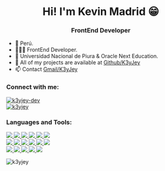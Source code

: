 <h1 align="center">Hi! I'm Kevin Madrid 😁</h1>
<h3 align="center">FrontEnd Developer</h3>

- 📍 Perú.
- 👨🏻‍💻 FrontEnd Developer.
- 🏢 Universidad Nacional de Piura & Oracle Next Education.
- 📁 All of my projects are available at [Github/K3yJey](https://github.com/K3yJey)
- 📫 Contact <a href="https://mail.google.com/mail/?view=cm&fs=1&to=kjmr107@gmail.com&su=Meeting&body=Hi!%20" target="_blank">Gmail/K3yJey</a>

<h3 align="left">Connect with me:</h3>
<p align="left">
<a href="https://www.linkedin.com/in/kevinmadrid-dev/" target="blank">
<img align="center" src="https://img.shields.io/badge/linkedin-%230077B5.svg?style=for-the-badge&logo=linkedin&logoColor=white" alt="k3yjey-dev"/>
</a>

<br/>

<a href="https://instagram.com/k3yjey" target="blank">
<img align="center" src="https://img.shields.io/badge/Instagram-%23E4405F.svg?style=for-the-badge&logo=Instagram&logoColor=white" alt="k3yjey"/>
</a>
</p>

<h3 align="left">Languages and Tools:</h3>
<p align="left">

<a href="https://www.figma.com/" target="_blank" rel="noreferrer">
<img src="https://img.shields.io/badge/figma-%23F24E1E.svg?style=for-the-badge&logo=figma&logoColor=white">
</a>

<a href="https://git-scm.com/" target="_blank" rel="noreferrer">
<img src="https://img.shields.io/badge/git-%23F05033.svg?style=for-the-badge&logo=git&logoColor=white">
</a>

<a href="https://www.notion.so/" target="_blank" rel="noreferrer">
<img src="https://img.shields.io/badge/Notion-%23000000.svg?style=for-the-badge&logo=notion&logoColor=white">
</a>

<a href="https://www.w3.org/html/" target="_blank" rel="noreferrer">
<img src="https://img.shields.io/badge/html5-%23E34F26.svg?style=for-the-badge&logo=html5&logoColor=white">
</a>

<a href="https://www.w3schools.com/css/" target="_blank" rel="noreferrer">
<img src="https://img.shields.io/badge/css3-%231572B6.svg?style=for-the-badge&logo=css3&logoColor=white">
</a>

<a href="https://developer.mozilla.org/en-US/docs/Web/JavaScript" target="_blank" rel="noreferrer">
<img src="https://img.shields.io/badge/javascript-%23323330.svg?style=for-the-badge&logo=javascript&logoColor=%23F7DF1E">
</a>

<br/>

<a href="https://reactjs.org/" target="_blank" rel="noreferrer">
<img src="https://img.shields.io/badge/react-%2320232a.svg?style=for-the-badge&logo=react&logoColor=%2361DAFB">
</a>

<a href="https://vuejs.org/" target="_blank" rel="noreferrer">
<img src="https://img.shields.io/badge/vue.js-%2335495e.svg?style=for-the-badge&logo=vuedotjs&logoColor=%234FC08D">
</a>

<a href="https://www.typescriptlang.org/" target="_blank" rel="noreferrer">
<img src="https://img.shields.io/badge/typescript-%23007ACC.svg?style=for-the-badge&logo=typescript&logoColor=white">
</a>

<a href="https://nodejs.org" target="_blank" rel="noreferrer">
<img src="https://img.shields.io/badge/node.js-6DA55F?style=for-the-badge&logo=node.js&logoColor=white">
</a>

<a href="https://nestjs.com/" target="_blank" rel="noreferrer">
<img src="https://img.shields.io/badge/nestjs-%23E0234E.svg?style=for-the-badge&logo=nestjs&logoColor=white">
</a>

<a href="https://postman.com" target="_blank" rel="noreferrer">
<img src="https://img.shields.io/badge/Postman-FF6C37?style=for-the-badge&logo=postman&logoColor=white">
</a>

<br/>

<a href="https://www.mongodb.com/" target="_blank" rel="noreferrer">
<img src="https://img.shields.io/badge/MongoDB-%234ea94b.svg?style=for-the-badge&logo=mongodb&logoColor=white">
</a>

<a href="https://www.microsoft.com/en-us/sql-server" target="_blank" rel="noreferrer">
<img src="https://img.shields.io/badge/Microsoft%20SQL%20Sever-CC2927?style=for-the-badge&logo=microsoft%20sql%20server&logoColor=white">
</a>

<a href="https://www.mysql.com/" target="_blank" rel="noreferrer">
<img src="https://img.shields.io/badge/mysql-%2300000f.svg?style=for-the-badge&logo=mysql&logoColor=white">
</a>

<a href="https://www.postgresql.org" target="_blank" rel="noreferrer">
<img src="https://img.shields.io/badge/postgres-%23316192.svg?style=for-the-badge&logo=postgresql&logoColor=white">
</a>

<a href="https://vercel.com/" target="_blank" rel="noreferrer">
<img src="https://img.shields.io/badge/vercel-%23000000.svg?style=for-the-badge&logo=vercel&logoColor=white">
</a>

</p>

<p><img align="center" src="https://github-readme-stats.vercel.app/api/top-langs?username=k3yjey&show_icons=true&locale=en&layout=compact" alt="k3yjey" /></p>
